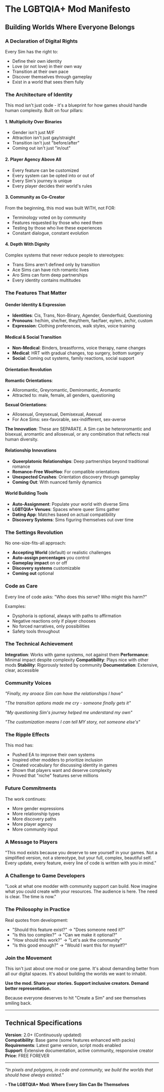 # The LGBTQIA+ Mod Manifesto
## Building Worlds Where Everyone Belongs

### A Declaration of Digital Rights

Every Sim has the right to:
- Define their own identity
- Love (or not love) in their own way  
- Transition at their own pace
- Discover themselves through gameplay
- Exist in a world that sees them fully

### The Architecture of Identity

This mod isn't just code - it's a blueprint for how games should handle human complexity. Built on four pillars:

#### 1. Multiplicity Over Binaries
- Gender isn't just M/F
- Attraction isn't just gay/straight
- Transition isn't just "before/after"
- Coming out isn't just "in/out"

#### 2. Player Agency Above All
- Every feature can be customized
- Every system can be opted into or out of
- Every Sim's journey is unique
- Every player decides their world's rules

#### 3. Community as Co-Creator
From the beginning, this mod was built WITH, not FOR:
- Terminology voted on by community
- Features requested by those who need them
- Testing by those who live these experiences
- Constant dialogue, constant evolution

#### 4. Depth With Dignity
Complex systems that never reduce people to stereotypes:
- Trans Sims aren't defined only by transition
- Ace Sims can have rich romantic lives
- Aro Sims can form deep partnerships
- Every identity contains multitudes

### The Features That Matter

#### Gender Identity & Expression
- **Identities**: Cis, Trans, Non-Binary, Agender, Genderfluid, Questioning
- **Pronouns**: he/him, she/her, they/them, fae/faer, ey/em, ze/hir, custom
- **Expression**: Clothing preferences, walk styles, voice training

#### Medical & Social Transition
- **Non-Medical**: Binders, breastforms, voice therapy, name changes
- **Medical**: HRT with gradual changes, top surgery, bottom surgery
- **Social**: Coming out systems, family reactions, social support

#### Orientation Revolution
**Romantic Orientations**:
- Alloromantic, Greyromantic, Demiromantic, Aromantic
- Attracted to: male, female, all genders, questioning

**Sexual Orientations**:
- Allosexual, Greysexual, Demisexual, Asexual
- For Ace Sims: sex-favorable, sex-indifferent, sex-averse

**The Innovation**: These are SEPARATE. A Sim can be heteroromantic and bisexual, aromantic and allosexual, or any combination that reflects real human diversity.

#### Relationship Innovations
- **Queerplatonic Relationships**: Deep partnerships beyond traditional romance
- **Romance-Free WooHoo**: For compatible orientations
- **Unexpected Crushes**: Orientation discovery through gameplay
- **Coming Out**: With nuanced family dynamics

#### World Building Tools
- **Auto-Assignment**: Populate your world with diverse Sims
- **LGBTQIA+ Venues**: Spaces where queer Sims gather
- **Dating App**: Matches based on actual compatibility
- **Discovery Systems**: Sims figuring themselves out over time

### The Settings Revolution

No one-size-fits-all approach:
- **Accepting World** (default) or realistic challenges
- **Auto-assign percentages** you control
- **Gameplay impact** on or off
- **Discovery systems** customizable
- **Coming out** optional

### Code as Care

Every line of code asks: "Who does this serve? Who might this harm?" 

Examples:
- Dysphoria is optional, always with paths to affirmation
- Negative reactions only if player chooses
- No forced narratives, only possibilities
- Safety tools throughout

### The Technical Achievement

**Integration**: Works with game systems, not against them
**Performance**: Minimal impact despite complexity
**Compatibility**: Plays nice with other mods
**Stability**: Rigorously tested by community
**Documentation**: Extensive, clear, accessible

### Community Voices

*"Finally, my aroace Sim can have the relationships I have"*

*"The transition options made me cry - someone finally gets it"*

*"My questioning Sim's journey helped me understand my own"*

*"The customization means I can tell MY story, not someone else's"*

### The Ripple Effects

This mod has:
- Pushed EA to improve their own systems
- Inspired other modders to prioritize inclusion
- Created vocabulary for discussing identity in games
- Shown that players want and deserve complexity
- Proved that "niche" features serve millions

### Future Commitments

The work continues:
- More gender expressions
- More relationship types
- More discovery paths
- More player agency
- More community input

### A Message to Players

"This mod exists because you deserve to see yourself in your games. Not a simplified version, not a stereotype, but your full, complex, beautiful self. Every update, every feature, every line of code is written with you in mind."

### A Challenge to Game Developers

"Look at what one modder with community support can build. Now imagine what you could create with your resources. The audience is here. The need is clear. The time is now."

### The Philosophy in Practice

Real quotes from development:
- "Should this feature exist?" → "Does someone need it?"
- "Is this too complex?" → "Can we make it optional?"
- "How should this work?" → "Let's ask the community"
- "Is this good enough?" → "Would I want this for myself?"

### Join the Movement

This isn't just about one mod or one game. It's about demanding better from all our digital spaces. It's about building the worlds we want to inhabit.

**Use the mod. Share your stories. Support inclusive creators. Demand better representation.**

Because everyone deserves to hit "Create a Sim" and see themselves smiling back.

---

## Technical Specifications

**Version**: 2.0+ (Continuously updated)  
**Compatibility**: Base game (some features enhanced with packs)  
**Requirements**: Latest game version, script mods enabled  
**Support**: Extensive documentation, active community, responsive creator  
**Price**: FREE FOREVER  

---

*"In pixels and polygons, in code and community, we build the worlds that should have always existed."*

**- The LGBTQIA+ Mod: Where Every Sim Can Be Themselves**
